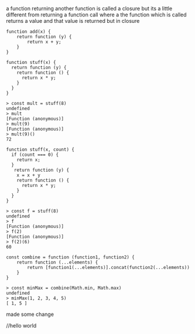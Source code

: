 a function returning another function is called a closure
but its a little different from returning a function call where a the function 
which is called returns a value and that value is returned but in closure
```
function add(x) {
	return function (y) {
		return x + y;
	}
}

function stuff(x) {
  return function (y) {
    return function () {
      return x * y;
    }
  } 
}

> const mult = stuff(8)
undefined
> mult
[Function (anonymous)]
> mult(9)
[Function (anonymous)]
> mult(9)()
72
```
```
function stuff(x, count) {
  if (count === 0) {
    return x;
  }
   return function (y) {
    x = x + y
    return function () {
      return x * y;
    }
  } 
}

> const f = stuff(8)
undefined
> f
[Function (anonymous)]
> f(2)
[Function (anonymous)]
> f(2)(6)
60
```
```
const combine = function (function1, function2) { 
	return function (...elements) {
		return [function1(...elements)].concat(function2(...elements))
	}
}

> const minMax = combine(Math.min, Math.max)
undefined
> minMax(1, 2, 3, 4, 5)
[ 1, 5 ]
```

made some change

//hello world